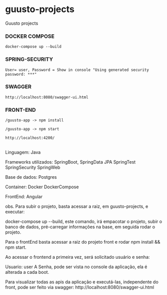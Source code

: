 # guusto-projects
Guusto projects

### DOCKER COMPOSE

    docker-compose up --build
    
### SPRING-SECURITY
    
    User= user, Password = Show in console "Using generated security password: ***"

### SWAGGER 

    http://localhost:8080/swagger-ui.html

### FRONT-END
    
    /guusto-app -> npm install
    
    /guusto-app -> npm start
    
    http://localhost:4200/
    


##

Linguagem:
Java

Frameworks utilizados:
SpringBoot,
SpringData JPA
SpringTest
SpringSecurity
SpringWeb

Base de dados:
Postgres

Container:
Docker
DockerCompose

FrontEnd:
Angular

obs. Para subir o projeto, basta acessar a raiz, em guusto-projects, e executar:

docker-compose up --build, este comando, irá empacotar o projeto, subir o banco de dados, pré-carregar informações na base, em seguida rodar o projeto.

Para o frontEnd basta acessar a raiz do projeto front e rodar npm install && npm start.

Ao acessar o frontend a primeira vez, será solicitado usuário e senha: 

Usuario: user
A Senha, pode ser vista no console da aplicação, ela é alterada a cada boot.

Para visualizar todas as apis da aplicação e executá-las, independente do front, pode ser feito via swagger: http://localhost:8080/swagger-ui.html

